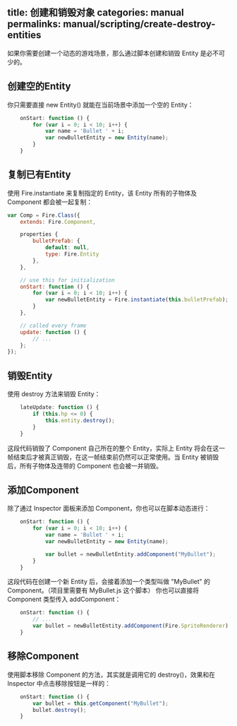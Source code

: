 title: 创建和销毁对象
categories: manual
permalinks: manual/scripting/create-destroy-entities
---

如果你需要创建一个动态的游戏场景，那么通过脚本创建和销毁 Entity 是必不可少的。

## 创建空的Entity

你只需要直接 new Entity() 就能在当前场景中添加一个空的 Entity：

```js
    onStart: function () {
        for (var i = 0; i < 10; i++) {
            var name = 'Bullet ' + i;
            var newBulletEntity = new Entity(name);
        }
    }
```

## <a name="instantiate"></a>复制已有Entity

使用 Fire.instantiate 来复制指定的 Entity，该 Entity 所有的子物体及 Component 都会被一起复制：

```js
var Comp = Fire.Class({
    extends: Fire.Component,

    properties {
        bulletPrefab: {
            default: null,
            type: Fire.Entity
        },
    },

    // use this for initialization
    onStart: function () {
        for (var i = 0; i < 10; i++) {
            var newBulletEntity = Fire.instantiate(this.bulletPrefab);
        }
    },

    // called every frame
    update: function () {
        // ...
    };
});
```

## 销毁Entity

使用 destroy 方法来销毁 Entity：

```js
    lateUpdate: function () {
        if (this.hp <= 0) {
            this.entity.destroy();
        }
    }
```

这段代码销毁了 Component 自己所在的整个 Entity，实际上 Entity 将会在这一帧结束后才被真正销毁，在这一帧结束前仍然可以正常使用。当 Entity 被销毁后，所有子物体及连带的 Component 也会被一并销毁。

## 添加Component

除了通过 Inspector 面板来添加 Component，你也可以在脚本动态进行：

```js
    onStart: function () {
        for (var i = 0; i < 10; i++) {
            var name = 'Bullet ' + i;
            var newBulletEntity = new Entity(name);

            var bullet = newBulletEntity.addComponent("MyBullet");
        }
    }
```

这段代码在创建一个新 Entity 后，会接着添加一个类型叫做 "MyBullet" 的 Component。（项目里需要有 MyBullet.js 这个脚本）
你也可以直接将 Component 类型传入 addComponent：

```js
    onStart: function () {
        // ...
        var bullet = newBulletEntity.addComponent(Fire.SpriteRenderer);
    }
```

## 移除Component

使用脚本移除 Component 的方法，其实就是调用它的 destroy()，效果和在 Inspector 中点击移除按钮是一样的：

```js
    onStart: function () {
        var bullet = this.getComponent("MyBullet");
        bullet.destroy();
    }
```





